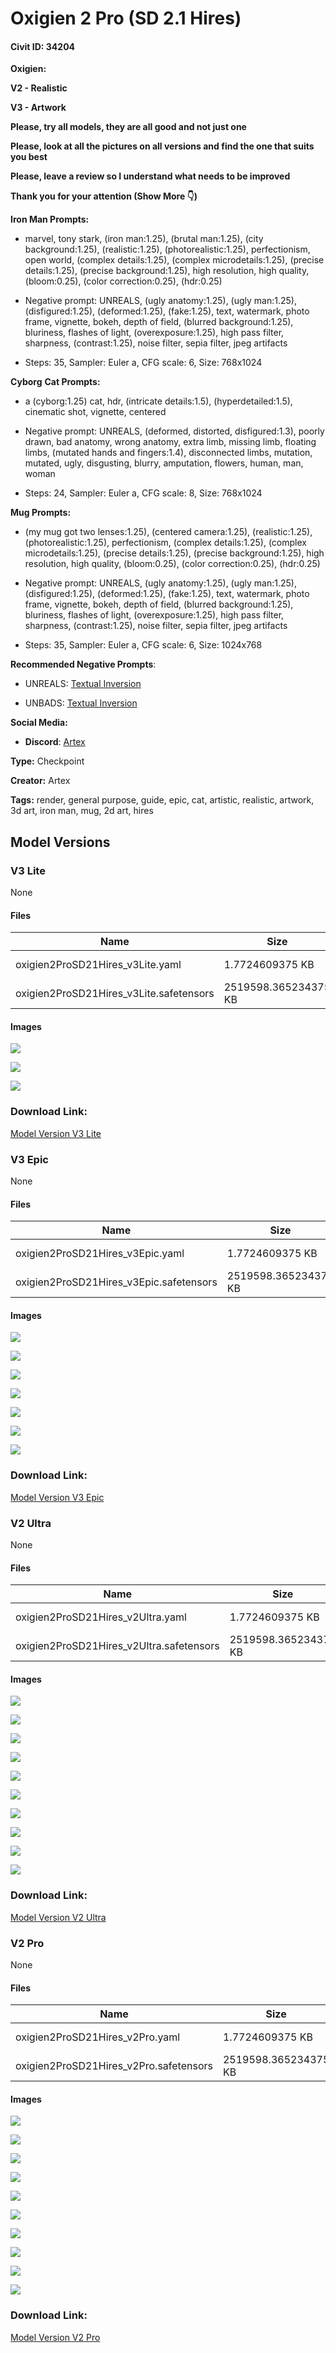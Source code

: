 # Oxigien 2 Pro (SD 2.1 Hires)

#### Civit ID: 34204

<p><strong>Oxigien:</strong></p><p></p><p><strong>V2 - Realistic</strong></p><p></p><p><strong>V3 - Artwork</strong></p><p></p><p><strong>Please, try all models, they are all good and not just one</strong></p><p></p><p><strong>Please, look at all the pictures on all versions and find the one that suits you best</strong></p><p></p><p><strong>Please, leave a review so I understand what needs to be improved</strong></p><p></p><p><strong>Thank you for your attention (Show More 👇)</strong></p><p></p><p><strong>Iron Man Prompts:</strong></p><p></p><ul><li><p>marvel, tony stark, (iron man:1.25), (brutal man:1.25), (city background:1.25), (realistic:1.25), (photorealistic:1.25), perfectionism, open world, (complex details:1.25), (complex microdetails:1.25), (precise details:1.25), (precise background:1.25), high resolution, high quality, (bloom:0.25), (color correction:0.25), (hdr:0.25)</p></li></ul><p></p><ul><li><p>Negative prompt: UNREALS, (ugly anatomy:1.25), (ugly man:1.25), (disfigured:1.25), (deformed:1.25), (fake:1.25), text, watermark, photo frame, vignette, bokeh, depth of field, (blurred background:1.25), bluriness, flashes of light, (overexposure:1.25), high pass filter, sharpness, (contrast:1.25), noise filter, sepia filter, jpeg artifacts</p></li></ul><p></p><ul><li><p>Steps: 35, Sampler: Euler a, CFG scale: 6, Size: 768x1024</p></li></ul><p></p><p><strong>Cyborg</strong> <strong>Cat Prompts:</strong></p><p></p><ul><li><p>a (cyborg:1.25) cat, hdr, (intricate details:1.5), (hyperdetailed:1.5), cinematic shot, vignette, centered</p></li></ul><p></p><ul><li><p>Negative prompt: UNREALS, (deformed, distorted, disfigured:1.3), poorly drawn, bad anatomy, wrong anatomy, extra limb, missing limb, floating limbs, (mutated hands and fingers:1.4), disconnected limbs, mutation, mutated, ugly, disgusting, blurry, amputation, flowers, human, man, woman</p></li></ul><p></p><ul><li><p>Steps: 24, Sampler: Euler a, CFG scale: 8, Size: 768x1024</p></li></ul><p></p><p><strong>Mug Prompts:</strong></p><p></p><ul><li><p>(my mug got two lenses:1.25), (centered camera:1.25), (realistic:1.25), (photorealistic:1.25), perfectionism, (complex details:1.25), (complex microdetails:1.25), (precise details:1.25), (precise background:1.25), high resolution, high quality, (bloom:0.25), (color correction:0.25), (hdr:0.25)</p></li></ul><p></p><ul><li><p>Negative prompt: UNREALS, (ugly anatomy:1.25), (ugly man:1.25), (disfigured:1.25), (deformed:1.25), (fake:1.25), text, watermark, photo frame, vignette, bokeh, depth of field, (blurred background:1.25), bluriness, flashes of light, (overexposure:1.25), high pass filter, sharpness, (contrast:1.25), noise filter, sepia filter, jpeg artifacts</p></li></ul><p></p><ul><li><p>Steps: 35, Sampler: Euler a, CFG scale: 6, Size: 1024x768</p></li></ul><p></p><p><strong>Recommended Negative Prompts</strong>:</p><p></p><ul><li><p>UNREALS: <a target="_blank" rel="ugc" href="https://civitai.com/models/36416/unreals-sd-21-hires">Textual Inversion</a></p></li></ul><p></p><ul><li><p>UNBADS: <a target="_blank" rel="ugc" href="https://civitai.com/models/37631/unbads-sd-21-hires">Textual Inversion</a></p></li></ul><p></p><p><strong>Social Media:</strong></p><p></p><ul><li><p><strong>Discord</strong>: <a target="_blank" rel="ugc" href="https://discord.gg/XgwQzQ2YDa">Artex</a></p></li></ul>

**Type:** Checkpoint

**Creator:** Artex

**Tags:** render, general purpose, guide, epic, cat, artistic, realistic, artwork, 3d art, iron man, mug, 2d art, hires

## Model Versions

### V3 Lite

None

#### Files

| Name | Size | Type | Format | Download Url | AutoV1 | AutoV2 | SHA256 | CRC32 | BLAKE3 |
| --- | --- | --- | --- | --- | --- | --- | --- | --- | --- |
| oxigien2ProSD21Hires_v3Lite.yaml | 1.7724609375 KB | Config | Other | https://civitai.com/api/download/models/40585?type=Config&format=Other | - | 72B092AADF | 72B092AADFE146F5D3F395A720C0AA3B2354B2095E3F10DC18F0E9716D286DCB | BEC16895 | E3D04B07DBB3E2A59A06E6BA1CA7DA0BB822E4C67D2CB1179A2117076D47EBBC |
| oxigien2ProSD21Hires_v3Lite.safetensors | 2519598.365234375 KB | Model | SafeTensor | https://civitai.com/api/download/models/40585 | 43FF019D | E1B6735DF8 | E1B6735DF845DF9BB492C8877747FEA4B97491179DEB28094E219B57A4C06D72 | FD4466CC | 297697DBD492DA66461826E2B088E811F6C670FCCE60A58D0A2DCBE71A2947F7 |

#### Images

<p><img src="https://image.civitai.com/xG1nkqKTMzGDvpLrqFT7WA/771cf9a0-6f0b-429d-d4aa-210d4d121900/width=450/449536.jpeg" /></p>

<p><img src="https://image.civitai.com/xG1nkqKTMzGDvpLrqFT7WA/f9084a8e-eb94-4aa2-9a5f-dec6d0765f00/width=450/448868.jpeg" /></p>

<p><img src="https://image.civitai.com/xG1nkqKTMzGDvpLrqFT7WA/0429a149-3dcc-47b4-8cf6-f65bfbcb1500/width=450/459108.jpeg" /></p>

### Download Link:

[Model Version V3 Lite](https://civitai.com/api/download/models/40585)

### V3 Epic

None

#### Files

| Name | Size | Type | Format | Download Url | AutoV1 | AutoV2 | SHA256 | CRC32 | BLAKE3 |
| --- | --- | --- | --- | --- | --- | --- | --- | --- | --- |
| oxigien2ProSD21Hires_v3Epic.yaml | 1.7724609375 KB | Config | Other | https://civitai.com/api/download/models/40577?type=Config&format=Other | - | 72B092AADF | 72B092AADFE146F5D3F395A720C0AA3B2354B2095E3F10DC18F0E9716D286DCB | BEC16895 | E3D04B07DBB3E2A59A06E6BA1CA7DA0BB822E4C67D2CB1179A2117076D47EBBC |
| oxigien2ProSD21Hires_v3Epic.safetensors | 2519598.365234375 KB | Model | SafeTensor | https://civitai.com/api/download/models/40577 | 2374C260 | D75187D63A | D75187D63A3F8E7B8D2698BEB83ED87B6779DA4B3B83217E4C1FF0FA597A4B9A | A8943496 | A0AAEE72DB66B9941527DDBB574B4292F45AD3D24810E1520B27A2972C2D6D69 |

#### Images

<p><img src="https://image.civitai.com/xG1nkqKTMzGDvpLrqFT7WA/fb2c6c74-97ee-4cda-fda4-8ea23f892200/width=450/455628.jpeg" /></p>

<p><img src="https://image.civitai.com/xG1nkqKTMzGDvpLrqFT7WA/79ed0d5c-8e65-4f1c-79d0-101cc26d7800/width=450/468566.jpeg" /></p>

<p><img src="https://image.civitai.com/xG1nkqKTMzGDvpLrqFT7WA/975b9a32-918d-42dd-87d0-9afa3924ea00/width=450/448782.jpeg" /></p>

<p><img src="https://image.civitai.com/xG1nkqKTMzGDvpLrqFT7WA/3392d449-b470-4dba-4e60-200e30ad7000/width=450/449258.jpeg" /></p>

<p><img src="https://image.civitai.com/xG1nkqKTMzGDvpLrqFT7WA/0d3c114c-4eb3-4f43-74d7-e9260f1d9b00/width=450/468902.jpeg" /></p>

<p><img src="https://image.civitai.com/xG1nkqKTMzGDvpLrqFT7WA/2a3b2576-3875-492f-91be-6a2385080f00/width=450/451513.jpeg" /></p>

<p><img src="https://image.civitai.com/xG1nkqKTMzGDvpLrqFT7WA/67ae00a3-4fbc-41e1-98b4-83d8f52aab00/width=450/448783.jpeg" /></p>

### Download Link:

[Model Version V3 Epic](https://civitai.com/api/download/models/40577)

### V2 Ultra

None

#### Files

| Name | Size | Type | Format | Download Url | AutoV1 | AutoV2 | SHA256 | CRC32 | BLAKE3 |
| --- | --- | --- | --- | --- | --- | --- | --- | --- | --- |
| oxigien2ProSD21Hires_v2Ultra.yaml | 1.7724609375 KB | Config | Other | https://civitai.com/api/download/models/40526?type=Config&format=Other | - | 72B092AADF | 72B092AADFE146F5D3F395A720C0AA3B2354B2095E3F10DC18F0E9716D286DCB | BEC16895 | E3D04B07DBB3E2A59A06E6BA1CA7DA0BB822E4C67D2CB1179A2117076D47EBBC |
| oxigien2ProSD21Hires_v2Ultra.safetensors | 2519598.365234375 KB | Model | SafeTensor | https://civitai.com/api/download/models/40526 | F69B7A31 | 6A89E47C49 | 6A89E47C4955AA047F714361BCBC7B9C4FC986B9D81A880E127DDB3CB063F509 | 55BCBD75 | C609F8F095031EFA2D0F7295E55F7F78AECCB12E60543C30C9B155926ECAB5B3 |

#### Images

<p><img src="https://image.civitai.com/xG1nkqKTMzGDvpLrqFT7WA/d244276f-7a0c-431b-c7d0-3ca133a59300/width=450/482400.jpeg" /></p>

<p><img src="https://image.civitai.com/xG1nkqKTMzGDvpLrqFT7WA/b18490d1-1866-45a9-243a-7f23aaac2100/width=450/481724.jpeg" /></p>

<p><img src="https://image.civitai.com/xG1nkqKTMzGDvpLrqFT7WA/fbaf7ce2-b797-4824-d67e-863769385200/width=450/457100.jpeg" /></p>

<p><img src="https://image.civitai.com/xG1nkqKTMzGDvpLrqFT7WA/2bb917ea-25f7-4678-aaa8-0a340dba4900/width=450/468584.jpeg" /></p>

<p><img src="https://image.civitai.com/xG1nkqKTMzGDvpLrqFT7WA/7db7d8ad-dd50-4cdc-2d3e-320b3cbb7500/width=450/481822.jpeg" /></p>

<p><img src="https://image.civitai.com/xG1nkqKTMzGDvpLrqFT7WA/1f8ae69c-bfe0-41a9-f93f-9305dc30d400/width=450/481719.jpeg" /></p>

<p><img src="https://image.civitai.com/xG1nkqKTMzGDvpLrqFT7WA/0f1f84f0-06b6-46da-b444-35fdfc52c600/width=450/448135.jpeg" /></p>

<p><img src="https://image.civitai.com/xG1nkqKTMzGDvpLrqFT7WA/5ee479f8-f873-4d58-1a4b-d90267f91900/width=450/481723.jpeg" /></p>

<p><img src="https://image.civitai.com/xG1nkqKTMzGDvpLrqFT7WA/ef4b3fce-1d22-4d30-e2d8-d65ec3324100/width=450/448136.jpeg" /></p>

<p><img src="https://image.civitai.com/xG1nkqKTMzGDvpLrqFT7WA/c682ce26-2c34-47fb-3d8e-8812057f6a00/width=450/481720.jpeg" /></p>

### Download Link:

[Model Version V2 Ultra](https://civitai.com/api/download/models/40526)

### V2 Pro

None

#### Files

| Name | Size | Type | Format | Download Url | AutoV1 | AutoV2 | SHA256 | CRC32 | BLAKE3 |
| --- | --- | --- | --- | --- | --- | --- | --- | --- | --- |
| oxigien2ProSD21Hires_v2Pro.yaml | 1.7724609375 KB | Config | Other | https://civitai.com/api/download/models/40491?type=Config&format=Other | - | - | - | - | - |
| oxigien2ProSD21Hires_v2Pro.safetensors | 2519598.365234375 KB | Model | SafeTensor | https://civitai.com/api/download/models/40491 | 4207B96D | 9E5F862CEE | 9E5F862CEE9C4BB26DB2864EEDDA9E63DDD24290C66B6950348D7A47A5E42350 | AED38729 | 62CAEB8A39CFD89EE4C64F5E8C77F32A8A8057B89D47035B0DD7275ABAD6D550 |

#### Images

<p><img src="https://image.civitai.com/xG1nkqKTMzGDvpLrqFT7WA/b1b3f604-d33e-41fc-5d4b-ab4aaad00d00/width=450/450388.jpeg" /></p>

<p><img src="https://image.civitai.com/xG1nkqKTMzGDvpLrqFT7WA/3e3fc333-5a48-4f45-b399-1ce8971bba00/width=450/447857.jpeg" /></p>

<p><img src="https://image.civitai.com/xG1nkqKTMzGDvpLrqFT7WA/35ff27a3-2220-43f1-a8e0-68a70b8fc300/width=450/475047.jpeg" /></p>

<p><img src="https://image.civitai.com/xG1nkqKTMzGDvpLrqFT7WA/3caf0b41-ab5e-4650-bc3b-ea640d192100/width=450/475055.jpeg" /></p>

<p><img src="https://image.civitai.com/xG1nkqKTMzGDvpLrqFT7WA/7f01e589-e1b9-46c1-4f6e-9f1740f19d00/width=450/456518.jpeg" /></p>

<p><img src="https://image.civitai.com/xG1nkqKTMzGDvpLrqFT7WA/dc61324e-baff-4162-e8af-ae5f3b5f2200/width=450/447859.jpeg" /></p>

<p><img src="https://image.civitai.com/xG1nkqKTMzGDvpLrqFT7WA/90fc0922-5170-4482-a01e-48008889db00/width=450/451505.jpeg" /></p>

<p><img src="https://image.civitai.com/xG1nkqKTMzGDvpLrqFT7WA/c4d54a81-b612-4ca7-b3cc-5ff50ad23e00/width=450/447858.jpeg" /></p>

<p><img src="https://image.civitai.com/xG1nkqKTMzGDvpLrqFT7WA/958e9154-cd03-4b99-2b07-14efef451100/width=450/449268.jpeg" /></p>

<p><img src="https://image.civitai.com/xG1nkqKTMzGDvpLrqFT7WA/c53e7abd-9e1a-49d4-5648-a11ed2113800/width=450/447860.jpeg" /></p>

### Download Link:

[Model Version V2 Pro](https://civitai.com/api/download/models/40491)

